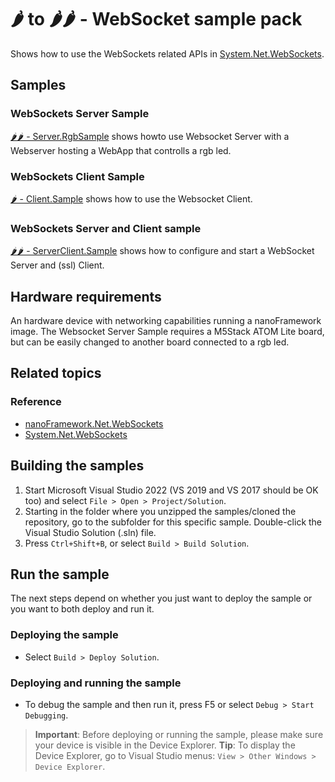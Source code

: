 # 🌶️ to 🌶️🌶️ - WebSocket sample pack

Shows how to use the WebSockets related APIs in [System.Net.WebSockets](http://docs.nanoframework.net/api/System.Net.WebSockets.html).

## Samples

### WebSockets Server Sample

[🌶️🌶️ - Server.RgbSample](./WebSockets.Server.RgbSample) shows howto use Websocket Server with a Webserver hosting a WebApp that controlls a rgb led.

### WebSockets Client Sample

[🌶️ - Client.Sample](./Websockets.Client.Sample) shows how to use the Websocket Client.

### WebSockets Server and Client sample

[🌶️🌶️ - ServerClient.Sample](./Websockets.ServerClient.Sample) shows how to configure and start a WebSocket Server and (ssl) Client.

## Hardware requirements

An hardware device with networking capabilities running a nanoFramework image.
The Websocket Server Sample requires a M5Stack ATOM Lite board, but can be easily changed to another board connected to a rgb led.

## Related topics

### Reference

- [nanoFramework.Net.WebSockets](https://github.com/nanoframework/System.Net.WebSockets/blob/develop/README.md)
- [System.Net.WebSockets](http://docs.nanoframework.net/api/System.Net.WebSockets.html)

## Building the samples

1. Start Microsoft Visual Studio 2022 (VS 2019 and VS 2017 should be OK too) and select `File > Open > Project/Solution`.
1. Starting in the folder where you unzipped the samples/cloned the repository, go to the subfolder for this specific sample. Double-click the Visual Studio Solution (.sln) file.
1. Press `Ctrl+Shift+B`, or select `Build > Build Solution`.

## Run the sample

The next steps depend on whether you just want to deploy the sample or you want to both deploy and run it.

### Deploying the sample

- Select `Build > Deploy Solution`.

### Deploying and running the sample

- To debug the sample and then run it, press F5 or select `Debug > Start Debugging`.

> **Important**: Before deploying or running the sample, please make sure your device is visible in the Device Explorer.
> **Tip**: To display the Device Explorer, go to Visual Studio menus: `View > Other Windows > Device Explorer`.
